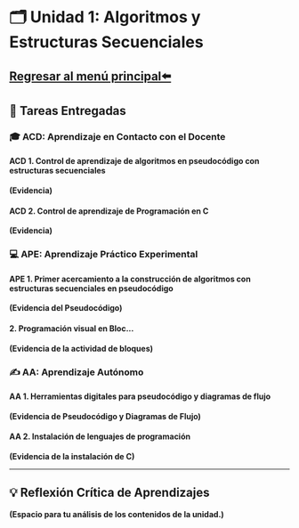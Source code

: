 # 🗂️ Unidad 1: Algoritmos y Estructuras Secuenciales
## [Regresar al menú principal⬅️](index.md)

## 📑 Tareas Entregadas
### 🎓 ACD: Aprendizaje en Contacto con el Docente
#### ACD 1. Control de aprendizaje de algoritmos en pseudocódigo con estructuras secuenciales
**(Evidencia)**

#### ACD 2. Control de aprendizaje de Programación en C
**(Evidencia)**

### 💻 APE: Aprendizaje Práctico Experimental
#### APE 1. Primer acercamiento a la construcción de algoritmos con estructuras secuenciales en pseudocódigo 
**(Evidencia del Pseudocódigo)**

#### 2. Programación visual en Bloc...
**(Evidencia de la actividad de bloques)**


### ✍️ AA: Aprendizaje Autónomo
#### AA 1. Herramientas digitales para pseudocódigo y diagramas de flujo
**(Evidencia de Pseudocódigo y Diagramas de Flujo)**

#### AA 2. Instalación de lenguajes de programación
**(Evidencia de la instalación de C)**

---

## 💡 Reflexión Crítica de Aprendizajes
**(Espacio para tu análisis de los contenidos de la unidad.)**
